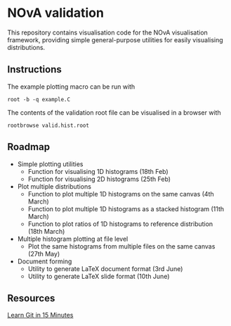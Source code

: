 # NOvA validation

This repository contains visualisation code for the NOvA visualisation framework, providing simple general-purpose utilities for easily visualising distributions.

## Instructions

The example plotting macro can be run with
```
root -b -q example.C
```

The contents of the validation root file can be visualised in a browser with
```
rootbrowse valid.hist.root
```

## Roadmap

- Simple plotting utilities
  - Function for visualising 1D histograms (18th Feb)
  - Function for visualising 2D histograms (25th Feb)
- Plot multiple distributions
  - Function to plot multiple 1D histograms on the same canvas (4th March)
  - Function to plot multiple 1D histograms as a stacked histogram (11th March)
  - Function to plot ratios of 1D histograms to reference distribution (18th March)
- Multiple histogram plotting at file level
  - Plot the same histograms from multiple files on the same canvas (27th May)
- Document forming
  - Utility to generate LaTeX document format (3rd June)
  - Utility to generate LaTeX slide format (10th June)

## Resources

[Learn Git in 15 Minutes](https://www.youtube.com/watch?v=USjZcfj8yxE)
